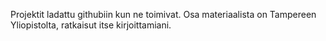 Projektit ladattu githubiin kun ne toimivat. Osa materiaalista on Tampereen Yliopistolta, ratkaisut itse kirjoittamiani. 
